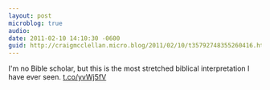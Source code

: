 ```yaml
---
layout: post
microblog: true
audio: 
date: 2011-02-10 14:10:30 -0600
guid: http://craigmcclellan.micro.blog/2011/02/10/t35792748355260416.html
---
```

I'm no Bible scholar, but this is the most stretched biblical interpretation I have ever seen.  [t.co/yvWj5fV](http://t.co/yvWj5fV)
